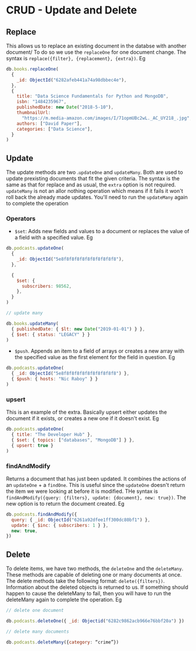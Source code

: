 # CRUD - Update and Delete

## Replace

This allows us to replace an existing document in the databse with another document/ To do so we use the `replaceOne` for one document change. The syntax is `replace({filter}, {replacement}, {extra})`. Eg
```javascript
db.books.replaceOne(
  {
    _id: ObjectId("6282afeb441a74a98dbbec4e"),
  },
  {
    title: "Data Science Fundamentals for Python and MongoDB",
    isbn: "1484235967",
    publishedDate: new Date("2018-5-10"),
    thumbnailUrl:
      "https://m.media-amazon.com/images/I/71opmUBc2wL._AC_UY218_.jpg",
    authors: ["David Paper"],
    categories: ["Data Science"],
  }
)
```
## Update

The update methods are two .`updateOne` and `updateMany`. Both are used to update prexisting documents that fit the given criteria. The syntax is the same as that for replace and as usual, the `extra` option is not required. `updateMany` is not an allor nothing operation which means if it fails it won't roll back the already made updates. You'll need to run the `updateMany` again to complete the operation
### Operators

* `$set`: Adds new fields and values to a document or replaces the value of a field with a specified value.  Eg
```javascript
db.podcasts.updateOne(
  {
    _id: ObjectId("5e8f8f8f8f8f8f8f8f8f8f8"),
  },

  {
    $set: {
      subscribers: 98562,
    },
  }
)

// update many

db.books.updateMany(
  { publishedDate: { $lt: new Date("2019-01-01") } },
  { $set: { status: "LEGACY" } }
)
```
* `$push`. Appends an item to a field of arrays or creates a new array with the specified value as the first element for the field in question. Eg
```javascript
db.podcasts.updateOne(
  { _id: ObjectId("5e8f8f8f8f8f8f8f8f8f8f8") },
  { $push: { hosts: "Nic Raboy" } }
)
```


### upsert
 This is an example of the extra. Basically upsert either updates the document if it exists, or creates a new one if it doesn't exist. Eg
```javascript
db.podcasts.updateOne(
  { title: "The Developer Hub" },
  { $set: { topics: ["databases", "MongoDB"] } },
  { upsert: true }
)
```

### findAndModify

Returns a document that has just been updated. It combines the actions of an `updateOne` + a `findOne`. This is useful since the `updateOne` doesn't return the item we were looking at before it is modified. THe syntax is
`findAndModify({query: {filters}, update: {document}, new: true})`. The new option is to return the document created. Eg
```javascript
db.podcasts.findAndModify({
  query: { _id: ObjectId("6261a92dfee1ff300dc80bf1") },
  update: { $inc: { subscribers: 1 } },
  new: true,
})
```

## Delete

To delete items, we have two methods, the `deleteOne` and the `deleteMany`. These methods are capable of deleting one or many documents at once. The delete methods take the following format: `delete({filters})`. Information about the deleted objects is returned to us. If something should happen to cause the deleteMany to fail, then you will have to run the deleteMany again to complete the operation. Eg

```javascript
// delete one document

db.podcasts.deleteOne({ _id: Objectid("6282c9862acb966e76bbf20a") })

// delete many documents

db.podcasts.deleteMany({category: “crime”})
```
